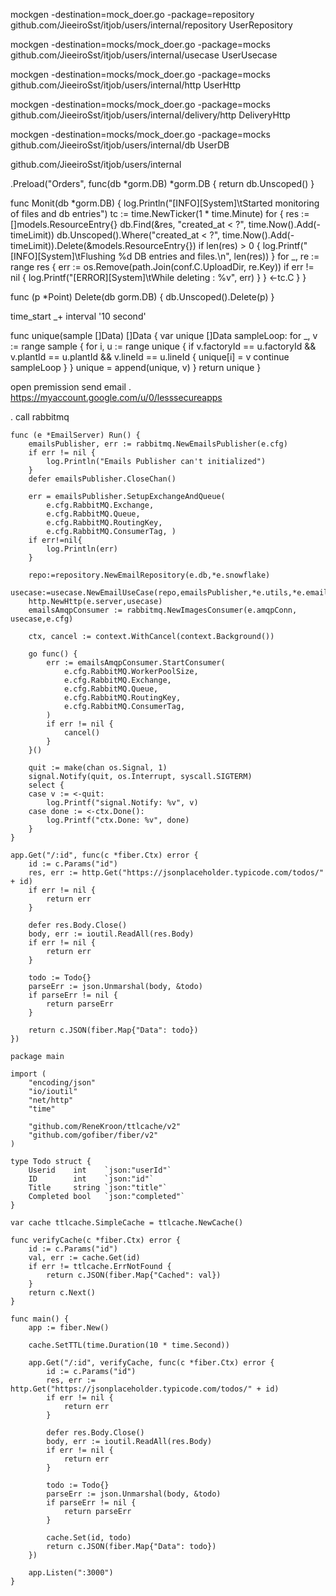 mockgen -destination=mock_doer.go -package=repository github.com/JieeiroSst/itjob/users/internal/repository UserRepository
 
mockgen -destination=mocks/mock_doer.go -package=mocks github.com/JieeiroSst/itjob/users/internal/usecase UserUsecase
 
mockgen -destination=mocks/mock_doer.go -package=mocks github.com/JieeiroSst/itjob/users/internal/http UserHttp
 
mockgen -destination=mocks/mock_doer.go -package=mocks  github.com/JieeiroSst/itjob/users/internal/delivery/http DeliveryHttp
 
mockgen -destination=mocks/mock_doer.go -package=mocks  github.com/JieeiroSst/itjob/users/internal/db UserDB
 
github.com/JieeiroSst/itjob/users/internal
 
 
 
.Preload("Orders", func(db *gorm.DB) *gorm.DB {
   return db.Unscoped() 
}

func Monit(db *gorm.DB) {
	log.Println("[INFO][System]\tStarted monitoring of files and db entries")
	tc := time.NewTicker(1 * time.Minute)
	for {
		res := []models.ResourceEntry{}
		db.Find(&res, "created_at < ?", time.Now().Add(-timeLimit))
		db.Unscoped().Where("created_at < ?", time.Now().Add(-timeLimit)).Delete(&models.ResourceEntry{})
		if len(res) > 0 {
			log.Printf("[INFO][System]\tFlushing %d DB entries and files.\n", len(res))
		}
		for _, re := range res {
			err := os.Remove(path.Join(conf.C.UploadDir, re.Key))
			if err != nil {
				log.Printf("[ERROR][System]\tWhile deleting : %v", err)
			}
		}
		<-tc.C
	}
}

func (p *Point) Delete(db gorm.DB) {
	db.Unscoped().Delete(p)
}

time_start _+ interval '10 second'


func unique(sample []Data) []Data {
	var unique []Data
sampleLoop:
	for _, v := range sample {
		for i, u := range unique {
			if v.factoryId == u.factoryId && v.plantId == u.plantId && v.lineId == u.lineId {
				unique[i] = v
				continue sampleLoop
			}
		}
		unique = append(unique, v)
	}
	return unique
}


open premission send email . https://myaccount.google.com/u/0/lesssecureapps


. call rabbitmq
```
func (e *EmailServer) Run() {
	emailsPublisher, err := rabbitmq.NewEmailsPublisher(e.cfg)
	if err != nil {
		log.Println("Emails Publisher can't initialized")
	}
	defer emailsPublisher.CloseChan()

	err = emailsPublisher.SetupExchangeAndQueue(
		e.cfg.RabbitMQ.Exchange,
		e.cfg.RabbitMQ.Queue,
		e.cfg.RabbitMQ.RoutingKey,
		e.cfg.RabbitMQ.ConsumerTag, )
	if err!=nil{
		log.Println(err)
	}

	repo:=repository.NewEmailRepository(e.db,*e.snowflake)
	usecase:=usecase.NewEmailUseCase(repo,emailsPublisher,*e.utils,*e.emailPkg)
	http.NewHttp(e.server,usecase)
	emailsAmqpConsumer := rabbitmq.NewImagesConsumer(e.amqpConn, usecase,e.cfg)

	ctx, cancel := context.WithCancel(context.Background())

	go func() {
		err := emailsAmqpConsumer.StartConsumer(
			e.cfg.RabbitMQ.WorkerPoolSize,
			e.cfg.RabbitMQ.Exchange,
			e.cfg.RabbitMQ.Queue,
			e.cfg.RabbitMQ.RoutingKey,
			e.cfg.RabbitMQ.ConsumerTag,
		)
		if err != nil {
			cancel()
		}
	}()

	quit := make(chan os.Signal, 1)
	signal.Notify(quit, os.Interrupt, syscall.SIGTERM)
	select {
	case v := <-quit:
		log.Printf("signal.Notify: %v", v)
	case done := <-ctx.Done():
		log.Printf("ctx.Done: %v", done)
	}
}
```


```
app.Get("/:id", func(c *fiber.Ctx) error {
    id := c.Params("id")
    res, err := http.Get("https://jsonplaceholder.typicode.com/todos/" + id)
    if err != nil {
        return err
    }

    defer res.Body.Close()
    body, err := ioutil.ReadAll(res.Body)
    if err != nil {
        return err
    }

    todo := Todo{}
    parseErr := json.Unmarshal(body, &todo)
    if parseErr != nil {
        return parseErr
    }

    return c.JSON(fiber.Map{"Data": todo})
})
```

```
package main

import (
    "encoding/json"
    "io/ioutil"
    "net/http"
    "time"

    "github.com/ReneKroon/ttlcache/v2"
    "github.com/gofiber/fiber/v2"
)

type Todo struct {
    Userid    int    `json:"userId"`
    ID        int    `json:"id"`
    Title     string `json:"title"`
    Completed bool   `json:"completed"`
}

var cache ttlcache.SimpleCache = ttlcache.NewCache()

func verifyCache(c *fiber.Ctx) error {
    id := c.Params("id")
    val, err := cache.Get(id)
    if err != ttlcache.ErrNotFound {
        return c.JSON(fiber.Map{"Cached": val})
    }
    return c.Next()
}

func main() {
    app := fiber.New()

    cache.SetTTL(time.Duration(10 * time.Second))

    app.Get("/:id", verifyCache, func(c *fiber.Ctx) error {
        id := c.Params("id")
        res, err := http.Get("https://jsonplaceholder.typicode.com/todos/" + id)
        if err != nil {
            return err
        }

        defer res.Body.Close()
        body, err := ioutil.ReadAll(res.Body)
        if err != nil {
            return err
        }

        todo := Todo{}
        parseErr := json.Unmarshal(body, &todo)
        if parseErr != nil {
            return parseErr
        }

        cache.Set(id, todo)
        return c.JSON(fiber.Map{"Data": todo})
    })

    app.Listen(":3000")
}

```
